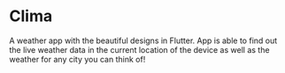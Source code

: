 
# Clima

A weather app with the beautiful designs in Flutter. App is able to find out the live weather data in the current location of the device as well as the weather for any city you can think of!


